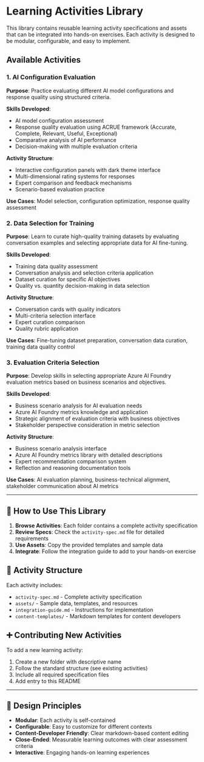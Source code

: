 # Learning Activities Library

This library contains reusable learning activity specifications and assets that can be integrated into hands-on exercises. Each activity is designed to be modular, configurable, and easy to implement.

## Available Activities

### 1. AI Configuration Evaluation
**Purpose**: Practice evaluating different AI model configurations and response quality using structured criteria.

**Skills Developed**:
- AI model configuration assessment
- Response quality evaluation using ACRUE framework (Accurate, Complete, Relevant, Useful, Exceptional)
- Comparative analysis of AI performance
- Decision-making with multiple evaluation criteria

**Activity Structure**:
- Interactive configuration panels with dark theme interface
- Multi-dimensional rating systems for responses
- Expert comparison and feedback mechanisms
- Scenario-based evaluation practice

**Use Cases**: Model selection, configuration optimization, response quality assessment

### 2. Data Selection for Training
**Purpose**: Learn to curate high-quality training datasets by evaluating conversation examples and selecting appropriate data for AI fine-tuning.

**Skills Developed**:
- Training data quality assessment
- Conversation analysis and selection criteria application
- Dataset curation for specific AI objectives
- Quality vs. quantity decision-making in data selection

**Activity Structure**:
- Conversation cards with quality indicators
- Multi-criteria selection interface
- Expert curation comparison
- Quality rubric application

**Use Cases**: Fine-tuning dataset preparation, conversation data curation, training data quality control

### 3. Evaluation Criteria Selection
**Purpose**: Develop skills in selecting appropriate Azure AI Foundry evaluation metrics based on business scenarios and objectives.

**Skills Developed**:
- Business scenario analysis for AI evaluation needs
- Azure AI Foundry metrics knowledge and application
- Strategic alignment of evaluation criteria with business objectives
- Stakeholder perspective consideration in metric selection

**Activity Structure**:
- Business scenario analysis interface
- Azure AI Foundry metrics library with detailed descriptions
- Expert recommendation comparison system
- Reflection and reasoning documentation tools

**Use Cases**: AI evaluation planning, business-technical alignment, stakeholder communication about AI metrics

---

## 🔧 How to Use This Library

1. **Browse Activities**: Each folder contains a complete activity specification
2. **Review Specs**: Check the `activity-spec.md` file for detailed requirements
3. **Use Assets**: Copy the provided templates and sample data
4. **Integrate**: Follow the integration guide to add to your hands-on exercise

## 📝 Activity Structure

Each activity includes:
- `activity-spec.md` - Complete activity specification
- `assets/` - Sample data, templates, and resources
- `integration-guide.md` - Instructions for implementation
- `content-templates/` - Markdown templates for content developers

## ➕ Contributing New Activities

To add a new learning activity:
1. Create a new folder with descriptive name
2. Follow the standard structure (see existing activities)
3. Include all required specification files
4. Add entry to this README

---

## 🎯 Design Principles

- **Modular**: Each activity is self-contained
- **Configurable**: Easy to customize for different contexts
- **Content-Developer Friendly**: Clear markdown-based content editing
- **Close-Ended**: Measurable learning outcomes with clear assessment criteria
- **Interactive**: Engaging hands-on learning experiences